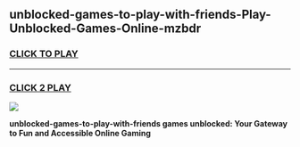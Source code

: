 
## unblocked-games-to-play-with-friends-Play-Unblocked-Games-Online-mzbdr
<h3>
<a href="https://premium76.site?title=unblocked-games-to-play-with-friends&ref=24A">CLICK TO PLAY</a></h3>
<hr>

<h3>
<a href="https://premium76.site?title=unblocked-games-to-play-with-friends&ref=24A">CLICK 2 PLAY</a>
  
</h3>

<a href="https://premium76.site?title=unblocked-games-to-play-with-friends&ref=24A"><img src="https://clearcache.store/games.png"></a>


**unblocked-games-to-play-with-friends games unblocked: Your Gateway to Fun and Accessible Online Gaming**
